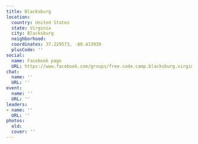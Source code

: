 ```yaml
---
title: Blacksburg
location:
  country: United States
  state: Virginia
  city: Blacksburg
  neighborhood: 
  coordinates: 37.229573, -80.413939
  plusCode: ''
social:
  name: Facebook page
  URL: https://www.facebook.com/groups/free.code.camp.blacksburg.virginia
chat:
  name: ''
  URL: ''
event:
  name: ''
  URL: ''
leaders:
- name: ''
  URL: ''
photos:
  old: 
  cover: ''
---
```

